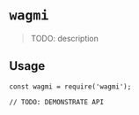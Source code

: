 # `wagmi`

> TODO: description

## Usage

```
const wagmi = require('wagmi');

// TODO: DEMONSTRATE API
```
